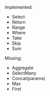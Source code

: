 Implemented:

 - Select
 - Return
 - Range
 - Where
 - Take
 - Skip
 - Sum
 
Missing:

 - Aggregate
 - SelectMany
 - Concat(params)
 - Max
 - First